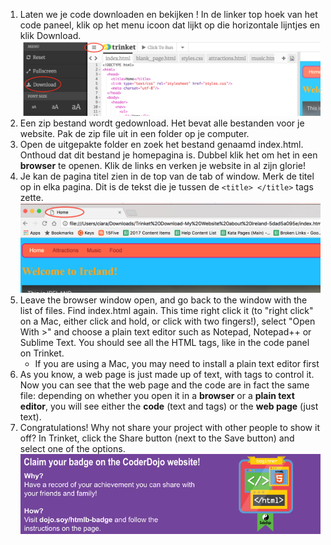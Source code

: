 1. Laten we je code downloaden en bekijken ! In de linker top hoek van het code paneel, klik op  het menu icoon dat lijkt op die horizontale lijntjes en klik Download.  ![](assets/DownloadMenuCircled.png)
2. Een zip bestand wordt gedownload. Het bevat alle bestanden voor je website. Pak de zip file uit in een folder op je computer. 
3. Open de uitgepakte folder en zoek het bestand genaamd index.html. Onthoud dat dit bestand je homepagina is. Dubbel klik het om het in een **browser** te openen. Klik de links en verken je website in al zijn glorie!
4. Je kan de pagina titel zien in de top van de tab of window. Merk de titel op in elka pagina. Dit is de tekst die je tussen de  `<title> </title>` tags zette.![](assets/LocalFileWindowTitle.png)
5. Leave the browser window open, and go back to the window with the list of files. Find index.html again. This time right click it \(to "right click" on a Mac, either click and hold, or click with two fingers!\), select "Open With &gt;" and choose a plain text editor such as Notepad, Notepad++ or Sublime Text. You should see all the HTML tags, like in the code panel on Trinket.
   * If you are using a Mac, you may need to install a plain text editor first
6. As you know, a web page is just made up of text, with tags to control it. Now you can see that the web page and the code are in fact the same file: depending on whether you open it in a **browser** or a **plain text editor**, you will see either the **code** \(text and tags\) or the **web page** \(just text\).
7. Congratulations! Why not share your project with other people to show it off? In Trinket, click the Share button \(next to the Save button\) and select one of the options.
   ![](assets/badge-footer-image-html-beginner.png)



